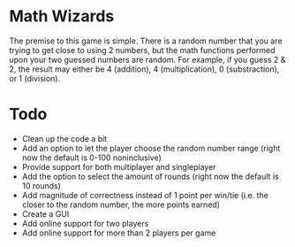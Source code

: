 # Math Wizards
The premise to this game is simple. There is a random number that you are trying to get close to using 2 numbers, but the math functions performed upon your two guessed numbers are random. For example, if you guess 2 & 2, the result may either be 4 (addition), 4 (multiplication), 0 (substraction), or 1 (division). 

# Todo
+ Clean up the code a bit
+ Add an option to let the player choose the random number range  (right now the default is 0-100 noninclusive)
+ Provide support for both multiplayer and singleplayer 
+ Add the option to select the amount of rounds (right now the default is 10 rounds)
+ Add magnitude of correctness instead of 1 point per win/tie (i.e. the closer to the random number, the more points earned)
+ Create a GUI
+ Add online support for two players
+ Add online support for more than 2 players per game
